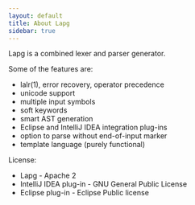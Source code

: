 ```yaml
---
layout: default
title: About Lapg
sidebar: true
---
```


Lapg is a combined lexer and parser generator.

Some of the features are:

* lalr(1), error recovery, operator precedence
* unicode support
* multiple input symbols
* soft keywords
* smart AST generation
* Eclipse and IntelliJ IDEA integration plug-ins
* option to parse without end-of-input marker
* template language (purely functional)

License:

* Lapg - Apache 2
* IntelliJ IDEA plug-in - GNU General Public License
* Eclipse plug-in - Eclipse Public license
